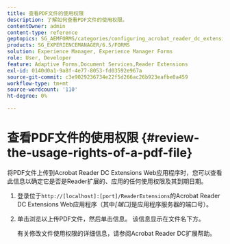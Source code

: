 ```yaml
---
title: 查看PDF文件的使用权限
description: 了解如何查看PDF文件的使用权限。
contentOwner: admin
content-type: reference
geptopics: SG_AEMFORMS/categories/configuring_acrobat_reader_dc_extensions
products: SG_EXPERIENCEMANAGER/6.5/FORMS
solution: Experience Manager, Experience Manager Forms
role: User, Developer
feature: Adaptive Forms,Document Services,Reader Extensions
exl-id: 0140d0a1-9a8f-4e77-8053-fd03592e967a
source-git-commit: c3e9029236734e22f5d266ac26b923eafbe0a459
workflow-type: tm+mt
source-wordcount: '110'
ht-degree: 0%

---
```


# 查看PDF文件的使用权限 {#review-the-usage-rights-of-a-pdf-file}

将PDF文件上传到Acrobat Reader DC Extensions Web应用程序时，您可以查看此信息以确定它是否是Reader扩展的、应用的任何使用权限及其到期日期。

1. 登录位于`http://[localhost]:[port]/ReaderExtensions`的Acrobat Reader DC Extensions Web应用程序（其中&#x200B;*[端口]*&#x200B;是应用程序服务器的端口号）。
1. 单击浏览以上传PDF文件，然后单击信息。 该信息显示在文件名下方。

   有关修改文件使用权限的详细信息，请参阅Acrobat Reader DC扩展帮助。
